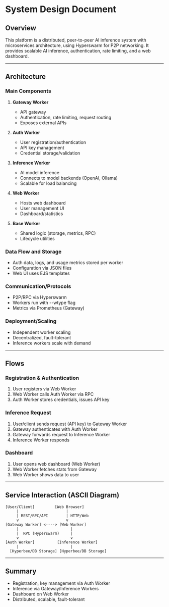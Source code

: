 # System Design Document

## Overview

This platform is a distributed, peer-to-peer AI inference system with microservices architecture, using Hyperswarm for P2P networking. It provides scalable AI inference, authentication, rate limiting, and a web dashboard.

---

## Architecture

### Main Components

1. **Gateway Worker**

   - API gateway
   - Authentication, rate limiting, request routing
   - Exposes external APIs

2. **Auth Worker**

   - User registration/authentication
   - API key management
   - Credential storage/validation

3. **Inference Worker**

   - AI model inference
   - Connects to model backends (OpenAI, Ollama)
   - Scalable for load balancing

4. **Web Worker**

   - Hosts web dashboard
   - User management UI
   - Dashboard/statistics

5. **Base Worker**

   - Shared logic (storage, metrics, RPC)
   - Lifecycle utilities

### Data Flow and Storage

- Auth data, logs, and usage metrics stored per worker
- Configuration via JSON files
- Web UI uses EJS templates

### Communication/Protocols

- P2P/RPC via Hyperswarm
- Workers run with --wtype flag
- Metrics via Prometheus (Gateway)

### Deployment/Scaling

- Independent worker scaling
- Decentralized, fault-tolerant
- Inference workers scale with demand

---

## Flows

### Registration & Authentication

1. User registers via Web Worker
2. Web Worker calls Auth Worker via RPC
3. Auth Worker stores credentials, issues API key

### Inference Request

1. User/client sends request (API key) to Gateway Worker
2. Gateway authenticates with Auth Worker
3. Gateway forwards request to Inference Worker
4. Inference Worker responds

### Dashboard

1. User opens web dashboard (Web Worker)
2. Web Worker fetches stats from Gateway
3. Web Worker shows data to user

---

## Service Interaction (ASCII Diagram)

```
[User/Client]         [Web Browser]
     |                     |
     | REST/RPC/API        | HTTP/Web
     v                     v
[Gateway Worker] <----> [Web Worker]
     |                       |
     |  RPC (Hyperswarm)     |
     v                       v
[Auth Worker]          [Inference Worker]
     |                       |
  [Hyperbee/DB Storage] [Hyperbee/DB Storage]
```

---

## Summary

- Registration, key management via Auth Worker
- Inference via Gateway/Inference Workers
- Dashboard on Web Worker
- Distributed, scalable, fault-tolerant
